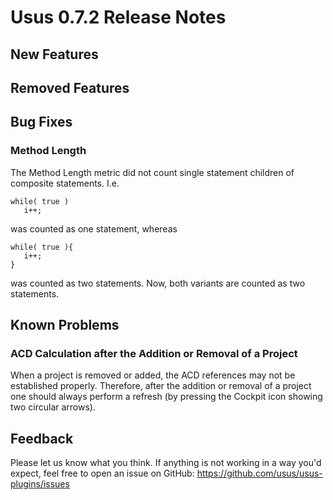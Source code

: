 # Usus 0.7.2 Release Notes


## New Features



## Removed Features



## Bug Fixes

### Method Length

The Method Length metric did not count single statement children of composite statements. I.e.
```
while( true )
   i++;
```
was counted as one statement, whereas   
```
while( true ){
   i++;
} 
```
was counted as two statements.
Now, both variants are counted as two statements.

## Known Problems

### ACD Calculation after the Addition or Removal of a Project

When a project is removed or added, the ACD references may not be established properly. Therefore, after the addition or removal of a project one should always perform a refresh (by pressing the Cockpit icon showing two circular arrows).


## Feedback

Please let us know what you think. If anything is not working in a way you'd expect, feel free to open an issue on GitHub: https://github.com/usus/usus-plugins/issues
